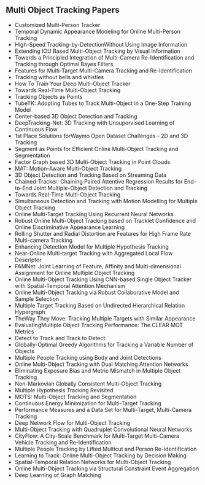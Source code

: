 <h2> Multi Object Tracking Papers </h2>



<ul>

                             

 <li><a target="_blank" href="https://github.com/manjunath5496/Multi-Object-Tracking-Papers/blob/master/mbj(1).pdf" style="text-decoration:none;">Customized Multi-Person Tracker</a></li>

 <li><a target="_blank" href="https://github.com/manjunath5496/Multi-Object-Tracking-Papers/blob/master/mbj(2).pdf" style="text-decoration:none;">Temporal Dynamic Appearance Modeling for Online Multi-Person Tracking</a></li>

<li><a target="_blank" href="https://github.com/manjunath5496/Multi-Object-Tracking-Papers/blob/master/mbj(3).pdf" style="text-decoration:none;">High-Speed Tracking-by-DetectionWithout Using Image Information</a></li>
 <li><a target="_blank" href="https://github.com/manjunath5496/Multi-Object-Tracking-Papers/blob/master/mbj(4).pdf" style="text-decoration:none;">Extending IOU Based Multi-Object Tracking by Visual Information</a></li>                              
<li><a target="_blank" href="https://github.com/manjunath5496/Multi-Object-Tracking-Papers/blob/master/mbj(5).pdf" style="text-decoration:none;">Towards a Principled Integration of Multi-Camera Re-Identification and Tracking through Optimal Bayes Filters</a></li>
<li><a target="_blank" href="https://github.com/manjunath5496/Multi-Object-Tracking-Papers/blob/master/mbj(6).pdf" style="text-decoration:none;">Features for Multi-Target Multi-Camera Tracking and Re-Identification</a></li>
 <li><a target="_blank" href="https://github.com/manjunath5496/Multi-Object-Tracking-Papers/blob/master/mbj(7).pdf" style="text-decoration:none;">Tracking without bells and whistles</a></li>

 <li><a target="_blank" href="https://github.com/manjunath5496/Multi-Object-Tracking-Papers/blob/master/mbj(8).pdf" style="text-decoration:none;"> How To Train Your Deep Multi-Object Tracker </a></li>
   <li><a target="_blank" href="https://github.com/manjunath5496/Multi-Object-Tracking-Papers/blob/master/mbj(9).pdf" style="text-decoration:none;">Towards Real-Time Multi-Object Tracking</a></li>
  
   
 <li><a target="_blank" href="https://github.com/manjunath5496/Multi-Object-Tracking-Papers/blob/master/mbj(10).pdf" style="text-decoration:none;">Tracking Objects as Points </a></li>                              
<li><a target="_blank" href="https://github.com/manjunath5496/Multi-Object-Tracking-Papers/blob/master/mbj(11).pdf" style="text-decoration:none;">TubeTK: Adopting Tubes to Track Multi-Object in a One-Step Training Model</a></li>
<li><a target="_blank" href="https://github.com/manjunath5496/Multi-Object-Tracking-Papers/blob/master/mbj(12).pdf" style="text-decoration:none;">Center-based 3D Object Detection and Tracking</a></li>
<li><a target="_blank" href="https://github.com/manjunath5496/Multi-Object-Tracking-Papers/blob/master/mbj(13).pdf" style="text-decoration:none;">DeepTracking-Net: 3D Tracking with Unsupervised Learning of Continuous Flow</a></li>

<li><a target="_blank" href="https://github.com/manjunath5496/Multi-Object-Tracking-Papers/blob/master/mbj(14).pdf" style="text-decoration:none;">1st Place Solutions forWaymo Open Dataset Challenges - 2D and 3D Tracking</a></li>
                              
<li><a target="_blank" href="https://github.com/manjunath5496/Multi-Object-Tracking-Papers/blob/master/mbj(15).pdf" style="text-decoration:none;">Segment as Points for Efficient Online Multi-Object Tracking and Segmentation</a></li>

<li><a target="_blank" href="https://github.com/manjunath5496/Multi-Object-Tracking-Papers/blob/master/mbj(16).pdf" style="text-decoration:none;">Factor Graph based 3D Multi-Object Tracking in Point Clouds</a></li>

  <li><a target="_blank" href="https://github.com/manjunath5496/Multi-Object-Tracking-Papers/blob/master/mbj(17).pdf" style="text-decoration:none;">MAT: Motion-Aware Multi-Object Tracking</a></li>   
  
<li><a target="_blank" href="https://github.com/manjunath5496/Multi-Object-Tracking-Papers/blob/master/mbj(18).pdf" style="text-decoration:none;">3D Object Detection and Tracking Based on Streaming Data</a></li> 

  
<li><a target="_blank" href="https://github.com/manjunath5496/Multi-Object-Tracking-Papers/blob/master/mbj(19).pdf" style="text-decoration:none;">Chained-Tracker: Chaining Paired Attentive Regression Results for End-to-End Joint Multiple-Object Detection and Tracking</a></li> 

<li><a target="_blank" href="https://github.com/manjunath5496/Multi-Object-Tracking-Papers/blob/master/mbj(20).pdf" style="text-decoration:none;">Towards Real-Time Multi-Object Tracking</a></li>

<li><a target="_blank" href="https://github.com/manjunath5496/Multi-Object-Tracking-Papers/blob/master/mbj(21).pdf" style="text-decoration:none;">Simultaneous Detection and Tracking with Motion Modelling for Multiple Object Tracking</a></li>
<li><a target="_blank" href="https://github.com/manjunath5496/Multi-Object-Tracking-Papers/blob/master/mbj(22).pdf" style="text-decoration:none;">Online Multi-Target Tracking Using Recurrent Neural Networks</a></li> 
 <li><a target="_blank" href="https://github.com/manjunath5496/Multi-Object-Tracking-Papers/blob/master/mbj(23).pdf" style="text-decoration:none;">Robust Online Multi-Object Tracking based on Tracklet Confidence and Online Discriminative Appearance Learning</a></li> 
 

   <li><a target="_blank" href="https://github.com/manjunath5496/Multi-Object-Tracking-Papers/blob/master/mbj(24).pdf" style="text-decoration:none;">Rolling Shutter and Radial Distortion are Features for High Frame Rate Multi-camera Tracking</a></li>
 
   <li><a target="_blank" href="https://github.com/manjunath5496/Multi-Object-Tracking-Papers/blob/master/mbj(25).pdf" style="text-decoration:none;">Enhancing Detection Model for Multiple Hypothesis Tracking</a></li>                              
 <li><a target="_blank" href="https://github.com/manjunath5496/Multi-Object-Tracking-Papers/blob/master/mbj(26).pdf" style="text-decoration:none;">Near-Online Multi-target Tracking with Aggregated Local Flow Descriptor</a></li>
 <li><a target="_blank" href="https://github.com/manjunath5496/Multi-Object-Tracking-Papers/blob/master/mbj(27).pdf" style="text-decoration:none;">FAMNet: Joint Learning of Feature, Affinity and Multi-dimensional Assignment for Online Multiple Object Tracking</a></li>
   
 
   <li><a target="_blank" href="https://github.com/manjunath5496/Multi-Object-Tracking-Papers/blob/master/mbj(28).pdf" style="text-decoration:none;">Online Multi-Object Tracking Using CNN-based Single Object Tracker with Spatial-Temporal Attention Mechanism</a></li>
 
   <li><a target="_blank" href="https://github.com/manjunath5496/Multi-Object-Tracking-Papers/blob/master/mbj(29).pdf" style="text-decoration:none;">Online Multi-Object Tracking via Robust Collaborative Model and Sample Selection </a></li>                              

  <li><a target="_blank" href="https://github.com/manjunath5496/Multi-Object-Tracking-Papers/blob/master/mbj(30).pdf" style="text-decoration:none;">Multiple Target Tracking Based on Undirected Hierarchical Relation Hypergraph</a></li>
 
   <li><a target="_blank" href="https://github.com/manjunath5496/Multi-Object-Tracking-Papers/blob/master/mbj(31).pdf" style="text-decoration:none;">TheWay They Move: Tracking Multiple Targets with Similar Appearance</a></li> 
    <li><a target="_blank" href="https://github.com/manjunath5496/Multi-Object-Tracking-Papers/blob/master/mbj(32).pdf" style="text-decoration:none;">EvaluatingMultiple Object Tracking Performance: The CLEAR MOT Metrics</a></li> 

   <li><a target="_blank" href="https://github.com/manjunath5496/Multi-Object-Tracking-Papers/blob/master/mbj(33).pdf" style="text-decoration:none;">Detect to Track and Track to Detect</a></li>                              

  <li><a target="_blank" href="https://github.com/manjunath5496/Multi-Object-Tracking-Papers/blob/master/mbj(34).pdf" style="text-decoration:none;">Globally-Optimal Greedy Algorithms for Tracking a Variable Number of Objects</a></li> 
 
  <li><a target="_blank" href="https://github.com/manjunath5496/Multi-Object-Tracking-Papers/blob/master/mbj(35).pdf" style="text-decoration:none;">Multiple People Tracking using Body and Joint Detections</a></li> 

  <li><a target="_blank" href="https://github.com/manjunath5496/Multi-Object-Tracking-Papers/blob/master/mbj(36).pdf" style="text-decoration:none;">Online Multi-Object Tracking with Dual Matching Attention Networks</a></li> 
 
<li><a target="_blank" href="https://github.com/manjunath5496/Multi-Object-Tracking-Papers/blob/master/mbj(37).pdf" style="text-decoration:none;">Eliminating Exposure Bias and Metric Mismatch in Multiple Object Tracking</a></li>
 <li><a target="_blank" href="https://github.com/manjunath5496/Multi-Object-Tracking-Papers/blob/master/mbj(38).pdf" style="text-decoration:none;">Non-Markovian Globally Consistent Multi-Object Tracking</a></li>
<li><a target="_blank" href="https://github.com/manjunath5496/Multi-Object-Tracking-Papers/blob/master/mbj(39).pdf" style="text-decoration:none;">Multiple Hypothesis Tracking Revisited</a></li>
 <li><a target="_blank" href="https://github.com/manjunath5496/Multi-Object-Tracking-Papers/blob/master/mbj(40).pdf" style="text-decoration:none;">MOTS: Multi-Object Tracking and Segmentation</a></li>                              
<li><a target="_blank" href="https://github.com/manjunath5496/Multi-Object-Tracking-Papers/blob/master/mbj(41).pdf" style="text-decoration:none;">Continuous Energy Minimization
for Multi-Target Tracking</a></li>
<li><a target="_blank" href="https://github.com/manjunath5496/Multi-Object-Tracking-Papers/blob/master/mbj(42).pdf" style="text-decoration:none;">Performance Measures and a Data Set for Multi-Target, Multi-Camera Tracking</a></li>
 
  <li><a target="_blank" href="https://github.com/manjunath5496/Multi-Object-Tracking-Papers/blob/master/mbj(43).pdf" style="text-decoration:none;">Deep Network Flow for Multi-Object Tracking</a></li>
 <li><a target="_blank" href="https://github.com/manjunath5496/Multi-Object-Tracking-Papers/blob/master/mbj(44).pdf" style="text-decoration:none;">Multi-Object Tracking with Quadruplet Convolutional Neural Networks</a></li>
   <li><a target="_blank" href="https://github.com/manjunath5496/Multi-Object-Tracking-Papers/blob/master/mbj(45).pdf" style="text-decoration:none;">CityFlow: A City-Scale Benchmark for Multi-Target Multi-Camera Vehicle Tracking and Re-Identification</a></li>  
   
<li><a target="_blank" href="https://github.com/manjunath5496/Multi-Object-Tracking-Papers/blob/master/mbj(46).pdf" style="text-decoration:none;">Multiple People Tracking by Lifted Multicut and Person Re-identification</a></li> 
                             
<li><a target="_blank" href="https://github.com/manjunath5496/Multi-Object-Tracking-Papers/blob/master/mbj(47).pdf" style="text-decoration:none;">Learning to Track: Online Multi-Object Tracking by Decision Making</a></li>
<li><a target="_blank" href="https://github.com/manjunath5496/Multi-Object-Tracking-Papers/blob/master/mbj(48).pdf" style="text-decoration:none;">Spatial-Temporal Relation Networks for Multi-Object Tracking</a></li>

<li><a target="_blank" href="https://github.com/manjunath5496/Multi-Object-Tracking-Papers/blob/master/mbj(49).pdf" style="text-decoration:none;">Online Multi-Object Tracking via Structural Constraint Event Aggregation</a></li>
                              
<li><a target="_blank" href="https://github.com/manjunath5496/Multi-Object-Tracking-Papers/blob/master/mbj(50).pdf" style="text-decoration:none;">Deep Learning of Graph Matching</a></li>
</ul>
  
  
  
